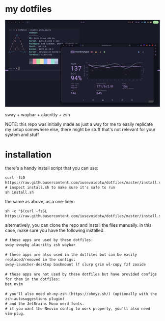# my dotfiles

![screenshot](screenshot-new.png)

sway + waybar + alacritty + zsh

NOTE: this repo was initially made as just a way for me to easily replicate my setup somewhere else, there might be stuff that's not relevant for your system and stuff

# installation

there's a handy install script that you can use:

```
curl -fLO https://raw.githubusercontent.com/iusevoidbtw/dotfiles/master/install.sh
# inspect install.sh to make sure it's safe to run
sh install.sh
```

the same as above, as a one-liner:

```
sh -c "$(curl -fsSL https://raw.githubusercontent.com/iusevoidbtw/dotfiles/master/install.sh)"
```

alternatively, you can clone the repo and install the files manually. in this case, make sure you have the following installed:

```
# these apps are used by these dotfiles:
sway swaybg alacritty zsh waybar

# these apps are also used in the dotfiles but can be easily replaced/removed in the configs:
sway-launcher-desktop bashmount lf slurp grim wl-copy fzf zoxide

# these apps are not used by these dotfiles but have provided configs for them in the dotfiles:
bat nvim

# you'll also need oh-my-zsh (https://ohmyz.sh/) (optionally with the zsh-autosuggestions plugin)
# and the JetBrains Mono nerd fonts.
# if you want the Neovim config to work properly, you'll also need vim-plug.
```

